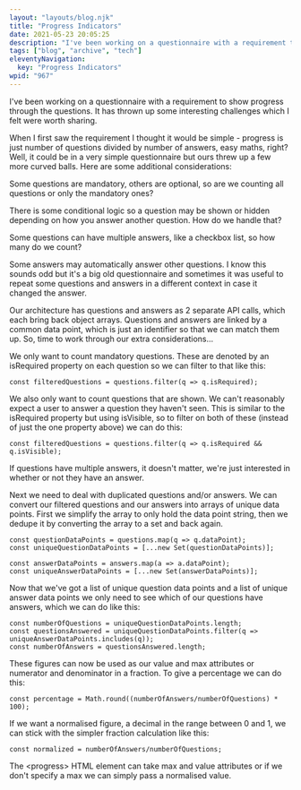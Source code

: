 ```yaml
---
layout: "layouts/blog.njk"
title: "Progress Indicators"
date: 2021-05-23 20:05:25
description: "I've been working on a questionnaire with a requirement to show progress through the questions"
tags: ["blog", "archive", "tech"]
eleventyNavigation:
  key: "Progress Indicators"
wpid: "967"
---
```


<!-- wp:paragraph -->
<p>I've been working on a questionnaire with a requirement to show progress through the questions. It has thrown up some interesting challenges which I felt were worth sharing.</p>
<!-- /wp:paragraph -->

<!-- wp:paragraph -->
<p>When I first saw the requirement I thought it would be simple - progress is just number of questions divided by number of answers, easy maths, right? Well, it could be in a very simple questionnaire but ours threw up a few more curved balls. Here are some additional considerations:</p>
<!-- /wp:paragraph -->

<!-- wp:paragraph -->
<p>Some questions are mandatory, others are optional, so are we counting all questions or only the mandatory ones?</p>
<!-- /wp:paragraph -->

<!-- wp:paragraph -->
<p>There is some conditional logic so a question may be shown or hidden depending on how you answer another question. How do we handle that?</p>
<!-- /wp:paragraph -->

<!-- wp:paragraph -->
<p>Some questions can have multiple answers, like a checkbox list, so how many do we count?</p>
<!-- /wp:paragraph -->

<!-- wp:paragraph -->
<p>Some answers may automatically answer other questions. I know this sounds odd but it's a big old questionnaire and sometimes it was useful to repeat some questions and answers in a different context in case it changed the answer.</p>
<!-- /wp:paragraph -->

<!-- wp:paragraph -->
<p>Our architecture has questions and answers as 2 separate API calls, which each bring back object arrays. Questions and answers are linked by a common data point, which is just an identifier so that we can match them up. So, time to work through our extra considerations...</p>
<!-- /wp:paragraph -->

<!-- wp:paragraph -->
<p>We only want to count mandatory questions. These are denoted by an isRequired property on each question so we can filter to that like this:</p>
<!-- /wp:paragraph -->

<!-- wp:code -->
<pre class="wp-block-code"><code>const filteredQuestions = questions.filter(q =&gt; q.isRequired);</code></pre>
<!-- /wp:code -->

<!-- wp:paragraph -->
<p>We also only want to count questions that are shown. We can't reasonably expect a user to answer a question they haven't seen. This is similar to the isRequired property but using isVisible, so to filter on both of these (instead of just the one property above) we can do this:</p>
<!-- /wp:paragraph -->

<!-- wp:code -->
<pre class="wp-block-code"><code>const filteredQuestions = questions.filter(q =&gt; q.isRequired &amp;&amp; q.isVisible);</code></pre>
<!-- /wp:code -->

<!-- wp:paragraph -->
<p>If questions have multiple answers, it doesn't matter, we're just interested in whether or not they have an answer.</p>
<!-- /wp:paragraph -->

<!-- wp:paragraph -->
<p>Next we need to deal with duplicated questions and/or answers. We can convert our filtered questions and our answers into arrays of unique data points. First we simplify the array to only hold the data point string, then we dedupe it by converting the array to a set and back again.</p>
<!-- /wp:paragraph -->

<!-- wp:code -->
<pre class="wp-block-code"><code>const questionDataPoints = questions.map(q =&gt; q.dataPoint);
const uniqueQuestionDataPoints = &#91;...new Set(questionDataPoints)];

const answerDataPoints = answers.map(a =&gt; a.dataPoint);
const uniqueAnswerDataPoints = &#91;...new Set(answerDataPoints)];</code></pre>
<!-- /wp:code -->

<!-- wp:paragraph -->
<p>Now that we've got a list of unique question data points and a list of unique answer data points we only need to see which of our questions have answers, which we can do like this:</p>
<!-- /wp:paragraph -->

<!-- wp:code -->
<pre class="wp-block-code"><code>const numberOfQuestions = uniqueQuestionDataPoints.length;
const questionsAnswered = uniqueQuestionDataPoints.filter(q =&gt; uniqueAnswerDataPoints.includes(q));
const numberOfAnswers = questionsAnswered.length;</code></pre>
<!-- /wp:code -->

<!-- wp:paragraph -->
<p>These figures can now be used as our value and max attributes or numerator and denominator in a fraction. To give a percentage we can do this:</p>
<!-- /wp:paragraph -->

<!-- wp:code -->
<pre class="wp-block-code"><code>const percentage = Math.round((numberOfAnswers/numberOfQuestions) * 100);</code></pre>
<!-- /wp:code -->

<!-- wp:paragraph -->
<p>If we want a normalised figure, a decimal in the range between 0 and 1, we can stick with the simpler fraction calculation like this:</p>
<!-- /wp:paragraph -->

<!-- wp:code -->
<pre class="wp-block-code"><code>const normalized = numberOfAnswers/numberOfQuestions;</code></pre>
<!-- /wp:code -->

<!-- wp:paragraph -->
<p>The &lt;progress&gt; HTML element can take max and value attributes or if we don't specify a max we can simply pass a normalised value.</p>
<!-- /wp:paragraph -->
